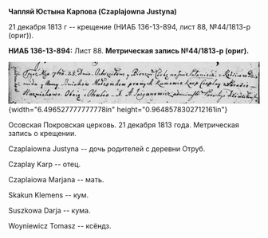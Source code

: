 **Чапляй Юстына Карпова (Czaplajowna Justyna)**

21 декабря 1813 г -- крещение (НИАБ 136-13-894, лист 88, №44/1813-р
(ориг)).

**НИАБ 136-13-894:** Лист 88. **Метрическая запись №44/1813-р (ориг).**

![](./media/c2a9b0c38c5e860f41b1a3167c7851860fac4842.png){width="6.496527777777778in"
height="0.9648578302712161in"}

Осовская Покровская церковь. 21 декабря 1813 года. Метрическая запись о
крещении.

Czaplaiowna Justyna -- дочь родителей с деревни Отруб.

Czaplay Karp -- отец.

Czaplaiowa Marjana -- мать.

Skakun Klemens -- кум.

Suszkowa Darja -- кума.

Woyniewicz Tomasz -- ксёндз.
